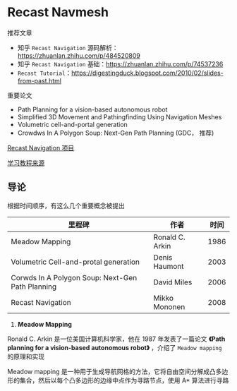 # Recast Navmesh

推荐文章

- 知乎 `Recast Navigation` 源码解析：https://zhuanlan.zhihu.com/p/484520809
- 知乎 `Recast Navigation` 基础：https://zhuanlan.zhihu.com/p/74537236
- `Recast Tutorial`：https://digestingduck.blogspot.com/2010/02/slides-from-past.html
  
重要论文

- Path Planning for a vision-based autonomous robot
- Simplified 3D Movement and Pathingfinding Using Navigation Meshes
- Volumetric cell-and-portal generation
- Crowdws In A Polygon Soup: Next-Gen Path Planning (GDC， 推荐)

[Recast Navigation 项目](https://github.com/recastnavigation/recastnavigation)

[学习教程来源](https://www.bilibili.com/video/BV19G4y187Fz)

## 导论

根据时间顺序，有这么几个重要概念被提出

| 里程碑 | 作者 | 时间 |
| --- | --- | --- |
| Meadow Mapping | Ronald C. Arkin | 1986 |
| Volumetric Cell-and-protal generation | Denis Haumont | 2003 |
| Corwds In A Polygon Soup: Next-Gen Path Planning | David Miles | 2006 |
| Recast Navigation | Mikko Mononen | 2008 |

1. **Meadow Mapping**

Ronald C. Arkin 是一位美国计算机科学家，他在 1987 年发表了一篇论文 **《Path planning for a vision-based autonomous robot》** ，介绍了 `Meadow mapping` 的原理和实现

Meadow mapping 是一种用于生成导航网格的方法，它将自由空间分解成凸多边形的集合，然后以每个凸多边形的边缘中点作为寻路节点，使用 A* 算法进行寻路